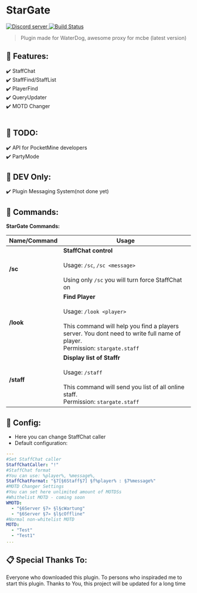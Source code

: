 # StarGate
<a align="center" href="https://discord.gg/Fq8JWfB"><img src="https://discordapp.com/api/guilds/562263095888707614/embed.png" alt="Discord server"/> </a>[![Build Status](https://travis-ci.org/Alemiz112/StarGate.svg?branch=master)](https://travis-ci.org/Alemiz112/StarGate)
>Plugin made for WaterDog, awesome proxy for mcbe (latest version)

## 🎯 Features:    
 ✔️ StaffChat<br>
 ✔️ StaffFind/StaffList<br>
 ✔️ PlayerFind<br>
 ✔️ QueryUpdater<br>
 ✔️ MOTD Changer<br>
  <br>
## 📝 TODO:
 ✔️ API for PocketMine developers<br>
 ✔️ PartyMode<br>
## 🔧 DEV Only:
 ✔️ Plugin Messaging System(not done yet)<br>
 
 
## 📘 Commands:

**StarGate Commands:**  
  
| **Name/Command** | **Usage** |  
| --- | --- |  
| **/sc** | **StaffChat control** <br><br> Usage: `/sc`, `/sc <message>` <br><br> Using only `/sc` you will turn force StaffChat on|off|. You can also use `!` or any presetted character before your message to send staff message. <br> Permission: `stargate.staffchat`
| **/look** | **Find Player** <br><br> Usage: `/look <player>` <br><br> This command will help you find a players server. You dont need to write full name of player. <br> Permission: `stargate.staff`
| **/staff** | **Display list of Staffr** <br><br> Usage: `/staff` <br><br> This command will send you list of all online staff. <br> Permission: `stargate.staff`

## 🔨 Config:  
- Here you can change StaffChat caller
- Default configuration:

```yaml  
---
#Set StaffChat caller
StaffChatCaller: "!"
#StaffChat format
#You can use: %player%, %message%, 
StaffChatFormat: "§7[§6Staff§7] §f%player% : §7%message%"    
#MOTD Changer Settings
#You can set here unlimited amount of MOTDSs
#Whithelist MOTD - coming soon
WMOTD:
  - "§6Server §7» §l§cWartung"
  - "§6Server §7» §l§cOffline"
#Normal non-whitelist MOTD
MOTD:
  - "Test"
  - "Test1"
...  
```  
## 📋 Special Thanks To:
Everyone who downloaded this plugin. To persons who inspiraded me to start this plugin. Thanks to You, this project will be updated for a long time
